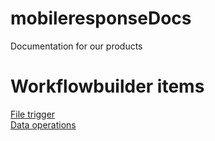 # mobileresponseDocs
Documentation for our products

# Workflowbuilder items
[File trigger](Filetrigger.md)  
[Data operations](Dataoperations.md) 
